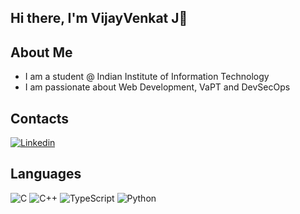## Hi there, I'm VijayVenkat J👋

## About Me
- I am a student @ Indian Institute of Information Technology
- I am passionate about Web Development, VaPT and DevSecOps

## Contacts
<a href="https://www.linkedin.com/in/vijayvenkatj/"><img src="https://img.shields.io/badge/linkedin-%230077B5.svg?style=for-the-badge&logo=linkedin&logoColor=white" alt="Linkedin"></a>

## Languages
![C](https://img.shields.io/badge/c-%2300599C.svg?style=for-the-badge&logo=c&logoColor=white)
![C++](https://img.shields.io/badge/c++-%2300599C.svg?style=for-the-badge&logo=c%2B%2B&logoColor=white)
![TypeScript](https://img.shields.io/badge/TypeScript-3178C6?style=for-the-badge&logo=typescript&logoColor=white)
![Python](https://img.shields.io/badge/python-3670A0?style=for-the-badge&logo=python&logoColor=ffdd54)


<!---
vijayvenkatj/vijayvenkatj is a ✨ special ✨ repository because its `README.md` (this file) appears on your GitHub profile.
You can click the Preview link to take a look at your changes.
--->

